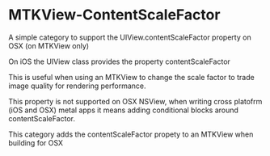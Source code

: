 # MTKView-ContentScaleFactor
A simple category to support the UIView.contentScaleFactor property on OSX (on MTKView only)

On iOS the UIView class provides the property contentScaleFactor

This is useful when using an MTKView to change the scale factor to trade image quality for rendering performance.

This property is not supported on OSX NSView, when writing cross platofrm (iOS and OSX) metal apps it means adding conditional blocks around contentScaleFactor.

This category adds the contentScaleFactor propety to an MTKView when building for OSX

